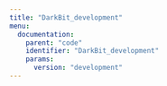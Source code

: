 ```yaml
---
title: "DarkBit_development"
menu:
  documentation:
    parent: "code"
    identifier: "DarkBit_development"
    params:
      version: "development"
---
```


